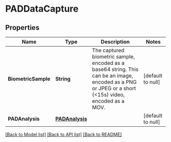 # PADDataCapture
## Properties

| Name | Type | Description | Notes |
|------------ | ------------- | ------------- | -------------|
| **BiometricSample** | **String** | The captured biometric sample, encoded as a base64 string.  This can be an image, encoded as a PNG or JPEG or a short (&lt;15s) video, encoded as a MOV. | [default to null] |
| **PADAnalysis** | [**PADAnalysis**](PADAnalysis.md) |  | [default to null] |

[[Back to Model list]](../README.md#documentation-for-models) [[Back to API list]](../README.md#documentation-for-api-endpoints) [[Back to README]](../README.md)


